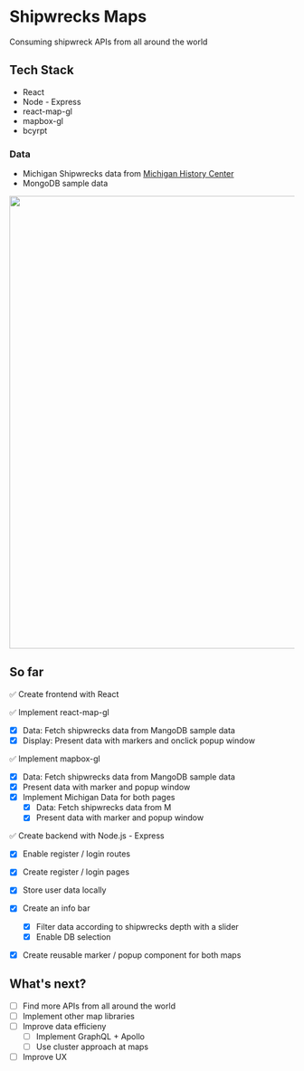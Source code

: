 # Shipwrecks Maps

Consuming shipwreck APIs from all around the world

## Tech Stack

- React
- Node - Express
- react-map-gl
- mapbox-gl
- bcyrpt

### Data

- Michigan Shipwrecks data from <a href='https://storymaps.arcgis.com/stories/a7910b2eaa04450aaff93fa9de4821b8'>Michigan History Center</a>
- MongoDB sample data

<img width='800' src='https://im2.ezgif.com/tmp/ezgif-2-d3bae7b336.gif'>

## So far

✅ Create frontend with React

✅ Implement react-map-gl

- [x] Data: Fetch shipwrecks data from MangoDB sample data
- [x] Display: Present data with markers and onclick popup window

✅ Implement mapbox-gl

- [x] Data: Fetch shipwrecks data from MangoDB sample data
- [x] Present data with marker and popup window
- [x] Implement Michigan Data for both pages
  - [x] Data: Fetch shipwrecks data from M
  - [x] Present data with marker and popup window

✅ Create backend with Node.js - Express

- [x] Enable register / login routes
- [x] Create register / login pages
- [x] Store user data locally

- [x] Create an info bar
  - [x] Filter data according to shipwrecks depth with a slider
  - [x] Enable DB selection
- [x] Create reusable marker / popup component for both maps

## What's next?

- [ ] Find more APIs from all around the world
- [ ] Implement other map libraries
- [ ] Improve data efficieny
  - [ ] Implement GraphQL + Apollo
  - [ ] Use cluster approach at maps
- [ ] Improve UX
